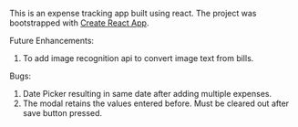 This is an expense tracking app built using react. The project was bootstrapped with [Create React App](https://github.com/facebookincubator/create-react-app). 

Future Enhancements: 
  1) To add image recognition api to convert image text from bills.

Bugs:
  1) Date Picker resulting in same date after adding multiple expenses.
  2) The modal retains the values entered before. Must be cleared out after
     save button pressed.

